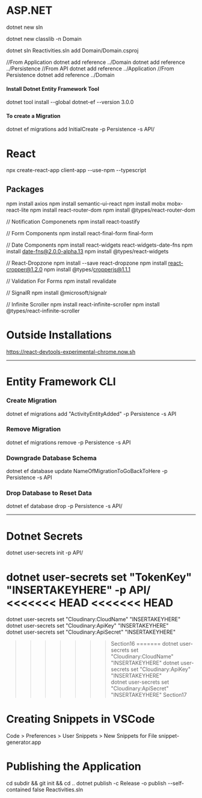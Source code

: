 # ASP.NET

dotnet new sln

dotnet new classlib -n Domain

dotnet sln Reactivities.sln add Domain/Domain.csproj

//From Application
dotnet add reference ../Domain
dotnet add reference ../Persistence
//From API
dotnet add reference ../Application
//From Persistence
dotnet add reference ../Domain

#### Install Dotnet Entity Framework Tool

dotnet tool install --global dotnet-ef --version 3.0.0

#### To create a Migration

dotnet ef migrations add InitialCreate -p Persistence -s API/

# React

npx create-react-app client-app --use-npm --typescript

## Packages

npm install axios
npm install semantic-ui-react
npm install mobx mobx-react-lite
npm install react-router-dom
npm install @types/react-router-dom

// Notification Componenets
npm install react-toastify

// Form Components
npm install react-final-form final-form

// Date Components
npm install react-widgets react-widgets-date-fns
npm install date-fns@2.0.0-alpha.13
npm install @types/react-widgets

// React-Dropzone
npm install --save react-dropzone
npm install react-cropper@1.2.0
npm install @types/cropperjs@1.1.1

// Validation For Forms
npm install revalidate

// SignalR
npm install @microsoft/signalr

// Infinite Scroller
npm install react-infinite-scroller
npm install @types/react-infinite-scroller

# Outside Installations

https://react-devtools-experimental-chrome.now.sh

---

# Entity Framework CLI

### Create Migration

dotnet ef migrations add "ActivityEntityAdded" -p Persistence -s API

### Remove Migration

dotnet ef migrations remove -p Persistence -s API

### Downgrade Database Schema

dotnet ef database update NameOfMigrationToGoBackToHere -p Persistence -s API

### Drop Database to Reset Data

dotnet ef database drop -p Persistence -s API/

---

# Dotnet Secrets

dotnet user-secrets init -p API/

dotnet user-secrets set "TokenKey" "INSERTAKEYHERE" -p API/
<<<<<<< HEAD
<<<<<<< HEAD
=======
dotnet user-secrets set "Cloudinary:CloudName" "INSERTAKEYHERE"
dotnet user-secrets set "Cloudinary:ApiKey" "INSERTAKEYHERE"                                                                                                
dotnet user-secrets set "Cloudinary:ApiSecret" "INSERTAKEYHERE"
>>>>>>> Section16
=======
dotnet user-secrets set "Cloudinary:CloudName" "INSERTAKEYHERE"
dotnet user-secrets set "Cloudinary:ApiKey" "INSERTAKEYHERE"                                                                                                
dotnet user-secrets set "Cloudinary:ApiSecret" "INSERTAKEYHERE"
>>>>>>> Section17

# Creating Snippets in VSCode

Code > Preferences > User Snippets > New Snippets for File
snippet-generator.app

# Publishing the Application

cd subdir && git init && cd ..
dotnet publish -c Release -o publish --self-contained false Reactivities.sln                                       